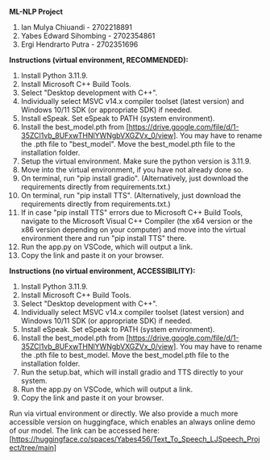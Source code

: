 **ML-NLP Project**
1. Ian Mulya Chiuandi - 2702218891
2. Yabes Edward Sihombing - 2702354861
3. Ergi Hendrarto Putra - 2702351696

**Instructions (virtual environment, RECOMMENDED):**
1. Install Python 3.11.9.
2. Install Microsoft C++ Build Tools.
3. Select "Desktop development with C++".
4. Individually select MSVC v14.x compiler toolset (latest version) and Windows 10/11 SDK (or appropriate SDK) if needed.
5. Install eSpeak. Set eSpeak to PATH (system environment).
6. Install the best_model.pth from [https://drive.google.com/file/d/1-35ZCl1vb_8UFxwTHNlYWNgbVXGZVx_0/view]. You may have to rename the .pth file to "best_model". Move the best_model.pth file to the installation folder.
7. Setup the virtual environment. Make sure the python version is 3.11.9.
8. Move into the virtual environment, if you have not already done so.
9. On terminal, run "pip install gradio". (Alternatively, just download the requirements directly from requirements.txt.)
10. On terminal, run "pip install TTS". (Alternatively, just download the requirements directly from requirements.txt.)
11. If in case "pip install TTS" errors due to Microsoft C++ Build Tools, navigate to the Microsoft Visual C++ Compiler (the x64 version or the x86 version depending on your computer) and move into the virtual environment there and run "pip install TTS" there.
12. Run the app.py on VSCode, which will output a link.
13. Copy the link and paste it on your browser.

**Instructions (no virtual environment, ACCESSIBILITY):**
1. Install Python 3.11.9.
2. Install Microsoft C++ Build Tools.
3. Select "Desktop development with C++".
4. Individually select MSVC v14.x compiler toolset (latest version) and Windows 10/11 SDK (or appropriate SDK) if needed.
5. Install eSpeak. Set eSpeak to PATH (system environment).
6. Install the best_model.pth from [https://drive.google.com/file/d/1-35ZCl1vb_8UFxwTHNlYWNgbVXGZVx_0/view]. You may have to rename the .pth file to best_model. Move the best_model.pth file to the installation folder.
7. Run the setup.bat, which will install gradio and TTS directly to your system.
8. Run the app.py on VSCode, which will output a link.
9. Copy the link and paste it on your browser.

Run via virtual environment or directly.
We also provide a much more accessible version on huggingface, which enables an always online demo of our model. The link can be accessed here: 
[https://huggingface.co/spaces/Yabes456/Text_To_Speech_LJSpeech_Project/tree/main]
